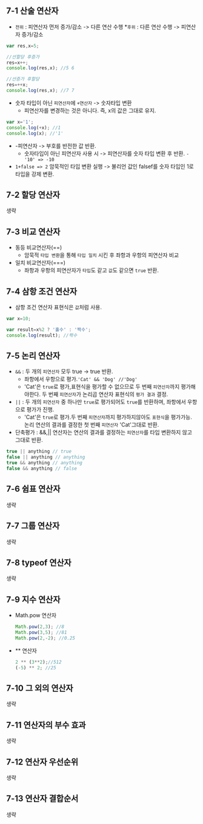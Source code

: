 ## 7-1 산술 연산자
* `전위` : 피연산자 먼저 증가/감소 -> 다른 연산 수행
*`후위` : 다른 연산 수행 -> 피연산자 증가/감소

```javascript
var res,x=5;

//선할당 후증가
res=x++;
console.log(res,x); //5 6

//선증가 후할당
res=++x;
console.log(res,x); //7 7
```
* 숫자 타입이 아닌 `피연산자`에 `+연산자` -> 숫자타입 변환
    * 피연산자를 변경하는 것은 아니다. 즉, x의 값은 그대로 유지.
```javascript
var x='1';
console.log(+x); //1
console.log(x); //'1'
```
* -피연산자 -> 부호를 반전한 값 반환.
    * 숫자타입이 아닌 피연산자 사용 시 -> 피연산자를 숫자 타입 변환 후 반환. `-'10' => -10`
* `1+false => 2` 암묵적인 타입 변환 실행 -> 불리언 값인 falsef를 숫자 타입인 1로 타입을 강제 변환.
## 7-2 할당 연산자
생략
## 7-3 비교 연산자
* 동등 비교연산자(==)
    * 암묵적 `타입 변환`을 통해 `타입 일치` 시킨 후 좌항과 우항의 피연산자 비교
* 일치 비교연산자(===)
    * 좌항과 우항의 피연산자가 `타입`도 같고 `값`도 같으면 `true` 반환.

## 7-4 삼항 조건 연산자
* 삼항 조건 연산자 표현식은 `값`처럼 사용.
```javascript
var x=10;

var result=x%2 ? '홀수' : '짝수';
console.log(result); //짝수
```
## 7-5 논리 연산자
* `&&` : 두 개의 `피연산자` 모두 true -> true 반환.
    * 좌항에서 우항으로 평가.`'Cat' && 'Dog' //'Dog'`
    * 'Cat'은 `true`로 평가,표현식을 평가할 수 없으므로 두 번째 `피연산자`까지 평가해야한다. 두 번째 `피연산자`가 논리곱 연산자 표현식의 `평가 결과` 결정.
* `||` : 두 개의 `피연산자` 중 하나만 `true`로 평가되어도 `true`를 반환하며, 좌항에서 우항으로 평가가 진행.
    * 'Cat'은 `true`로 평가.두 번째 `피연산자`까지 평가하지않아도 `표현식`을 평가가능.
    논리 연산의 결과를 결정한 첫 번째 `피연산자` 'Cat'그대로 반환.
* 단축평가 : &&,|| 연산자는 연산의 결과를 결정하는 `피연산자`를 타입 변환하지 않고 그대로 반환.
```javascript
true || anything // true
false || anything // anything
true && anything // anything
false && anything // false
```
## 7-6 쉼표 연산자
생략
## 7-7 그룹 연산자
생략
## 7-8 typeof 연산자
생략
## 7-9 지수 연산자
* Math.pow 연산자
    ```javascript
    Math.pow(2,3); //8
    Math.pow(3,5); //81
    Math.pow(2,-2); //0.25
    ```
* ** 연산자
    ```javascript
    2 ** (3**2);//512
    (-5) ** 2; //25
    ```
## 7-10 그 외의 연산자
생략
## 7-11 연산자의 부수 효과
생략
## 7-12 연산자 우선순위
생략
## 7-13 연산자 결합순서
생략


    


